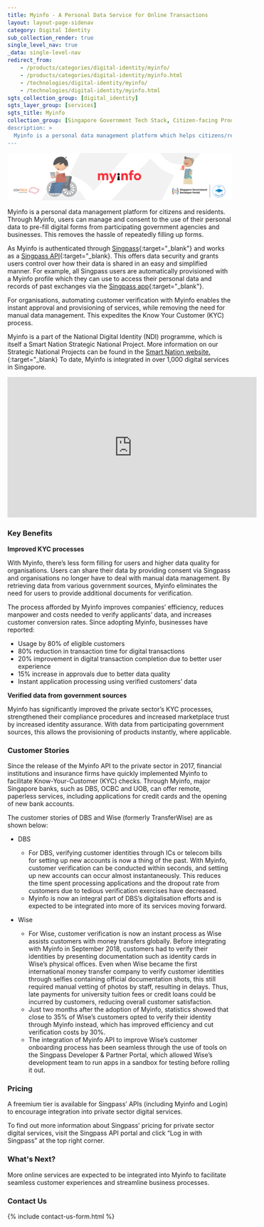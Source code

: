 ```yaml
---
title: Myinfo - A Personal Data Service for Online Transactions
layout: layout-page-sidenav
category: Digital Identity
sub_collection_render: true
single_level_nav: true
_data: single-level-nav
redirect_from:
    - /products/categories/digital-identity/myinfo/
    - /products/categories/digital-identity/myinfo.html
    - /technologies/digital-identity/myinfo/
    - /technologies/digital-identity/myinfo.html
sgts_collection_group: [digital_identity]
sgts_layer_group: [services]
sgts_title: Myinfo
collection_group: [Singapore Government Tech Stack, Citizen-facing Products, What's New]
description: >
  Myinfo is a personal data management platform which helps citizens/residents pre-fill digital forms. Find out more here!
---
```


![Header banner for MyInfo by GovTech. A Singapore Government Tech Stack service layer product](/assets/img/Myinfo-HeaderBanner-v1.png)

Myinfo is a personal data management platform for citizens and residents. Through Myinfo, users can manage and consent to the use of their personal data to pre-fill digital forms from participating government agencies and businesses. This removes the hassle of repeatedly filling up forms.

As Myinfo is authenticated through [Singpass](/products/categories/digital-identity/singpass/){:target="\_blank"} and works as a [Singpass API](https://api.singpass.gov.sg/){:target="\_blank}. This offers data security and grants users control over how their data is shared in an easy and simplified manner. For example, all Singpass users are automatically provisioned with a Myinfo profile which they can use to access their personal data and records of past exchanges via the [Singpass app](https://app.singpass.gov.sg/){:target="\_blank"}.

For organisations, automating customer verification with Myinfo enables the instant approval and provisioning of services, while removing the need for manual data management. This expedites the Know Your Customer (KYC) process. 

Myinfo is a part of the National Digital Identity (NDI) programme, which is itself a Smart Nation Strategic National Project. More information on our Strategic National Projects can be found in the [Smart Nation website.](https://www.smartnation.gov.sg/initiatives/strategic-national-projects/){:target="\_blank} To date, Myinfo is integrated in over 1,000 digital services in Singapore. 
<br/>

<iframe width="560" height="315" src="https://www.youtube.com/embed/NGj3XXU-HgE" title="YouTube video player" frameborder="0" allow="accelerometer; autoplay; clipboard-write; encrypted-media; gyroscope; picture-in-picture; web-share" allowfullscreen></iframe>

### Key Benefits

**Improved KYC processes**

With Myinfo, there’s less form filling for users and higher data quality for organisations. Users can share their data by providing consent via Singpass and organisations no longer have to deal with manual data management. By retrieving data from various government sources, Myinfo eliminates the need for users to provide additional documents for verification.

The process afforded by Myinfo improves companies’ efficiency, reduces manpower and costs needed to verify applicants’ data, and increases customer conversion rates.  Since adopting Myinfo, businesses have reported:

  - Usage by 80% of eligible customers
  - 80% reduction in transaction time for digital transactions
  - 20% improvement in digital transaction completion due to better user experience
  - 15% increase in approvals due to better data quality
  - Instant application processing using verified customers’ data

**Verified data from government sources**

Myinfo has significantly improved the private sector’s KYC processes, strengthened their compliance procedures and increased marketplace trust by increased identity assurance. With data from participating government sources, this allows the provisioning of products instantly, where applicable.


### Customer Stories

Since the release of the Myinfo API to the private sector in 2017, financial institutions and insurance firms have quickly implemented Myinfo to facilitate Know-Your-Customer (KYC) checks. Through Myinfo, major Singapore banks, such as DBS, OCBC and UOB, can offer remote, paperless services, including applications for credit cards and the opening of new bank accounts.

The customer stories of DBS and Wise (formerly TransferWise) are as shown below:

- DBS
  - For DBS, verifying customer identities through ICs or telecom bills for setting up new accounts is now a thing of the past. With Myinfo, customer verification can be conducted within seconds, and setting up new accounts can occur almost instantaneously. This reduces the time spent processing applications and the dropout rate from customers due to tedious verification exercises have decreased.
  - Myinfo is now an integral part of DBS’s digitalisation efforts and is expected to be integrated into more of its services moving forward.

- Wise
  - For Wise, customer verification is now an instant process as Wise assists customers with money transfers globally. Before integrating with Myinfo in September 2018, customers had to verify their identities by presenting documentation such as identity cards in Wise’s physical offices. Even when Wise became the first international money transfer company to verify customer identities through selfies containing official documentation shots, this still required manual vetting of photos by staff, resulting in delays. Thus, late payments for university tuition fees or credit loans could be incurred by customers, reducing overall customer satisfaction.
  - Just two months after the adoption of Myinfo, statistics showed that close to 35% of Wise’s customers opted to verify their identity through Myinfo instead, which has improved efficiency and cut verification costs by 30%.
  - The integration of Myinfo API to improve Wise’s customer onboarding process has been seamless through the use of tools on the Singpass Developer & Partner Portal, which allowed Wise’s development team to run apps in a sandbox for testing before rolling it out.

### Pricing

A freemium tier is available for Singpass’ APIs (including Myinfo and Login) to encourage integration into private sector digital services.

To find out more information about Singpass’ pricing for private sector digital services, visit the Singpass API portal and click “Log in with Singpass” at the top right corner.

### What's Next?

More online services are expected to be integrated into Myinfo to facilitate seamless customer experiences and streamline business processes.

### Contact Us

{% include contact-us-form.html %}

